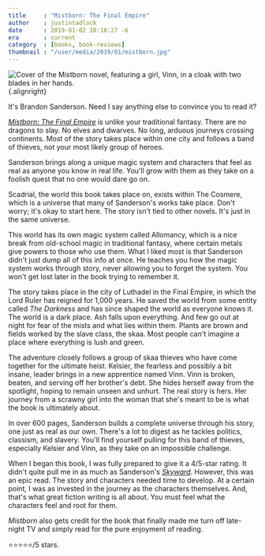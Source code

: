 ```yaml
---
title     : "Mistborn: The Final Empire"
author    : justintadlock
date      : 2019-01-02 10:18:27 -6
era       : current
category  : [books, book-reviews]
thumbnail : "/user/media/2019/01/mistborn.jpg"
---
```


![Cover of the Mistborn novel, featuring a girl, Vinn, in a cloak with two blades in her hands.](http://justintadlock.com/user/media/2019/01/mistborn.jpg){.alignright}

It's Brandon Sanderson.  Need I say anything else to convince you to read it?

_[Mistborn: The Final Empire](https://www.amazon.com/Mistborn-Final-Empire-Brandon-Sanderson-ebook/dp/B002GYI9C4/?tag=justtadl-20)_ is unlike your traditional fantasy.  There are no dragons to slay.  No elves and dwarves.  No long, arduous journeys crossing continents.  Most of the story takes place within one city and follows a band of thieves, not your most likely group of heroes.

Sanderson brings along a unique magic system and characters that feel as real as anyone you know in real life.  You'll grow with them as they take on a foolish quest that no one would dare go on.

Scadrial, the world this book takes place on, exists within The Cosmere, which is a universe that many of Sanderson's works take place.  Don't worry; it's okay to start here.  The story isn't tied to other novels.  It's just in the same universe.

This world has its own magic system called Allomancy, which is a nice break from old-school magic in traditional fantasy, where certain metals give powers to those who use them.  What I liked most is that Sanderson didn't just dump all of this info at once.  He teaches you how the magic system works through story, never allowing you to forget the system.  You won't get lost later in the book trying to remember it.

The story takes place in the city of Luthadel in the Final Empire, in which the Lord Ruler has reigned for 1,000 years.  He saved the world from some entity called _The Darkness_ and has since shaped the world as everyone knows it.  The world is a dark place.  Ash falls upon everything.  And few go out at night for fear of the mists and what lies within them.  Plants are brown and fields worked by the slave class, the skaa.  Most people can't imagine a place where everything is lush and green.

The adventure closely follows a group of skaa thieves who have come together for the ultimate heist.  Kelsier, the fearless and possibly a bit insane, leader brings in a new apprentice named Vinn.  Vinn is broken, beaten, and serving off her brother's debt.  She hides herself away from the spotlight, hoping to remain unseen and unhurt.  The real story is hers.  Her journey from a scrawny girl into the woman that she's meant to be is what the book is ultimately about.

In over 600 pages, Sanderson builds a complete universe through his story, one just as real as our own.  There's a lot to digest as he tackles politics, classism, and slavery.  You'll find yourself pulling for this band of thieves, especially Kelsier and Vinn, as they take on an impossible challenge.

When I began this book, I was fully prepared to give it a 4/5-star rating.  It didn't quite pull me in as much as Sanderson's _[Skyward](https://www.amazon.com/Skyward-Brandon-Sanderson-ebook/dp/B07BJLB5LY/?tag=justtadl-20)_.  However, this was an epic read.  The story and characters needed time to develop.  At a certain point, I was as invested in the journey as the characters themselves.  And, that's what great fiction writing is all about.  You must feel what the characters feel and root for them.

_Mistborn_ also gets credit for the book that finally made me turn off late-night TV and simply read for the pure enjoyment of reading.

⭐⭐⭐⭐⭐/5 stars.
